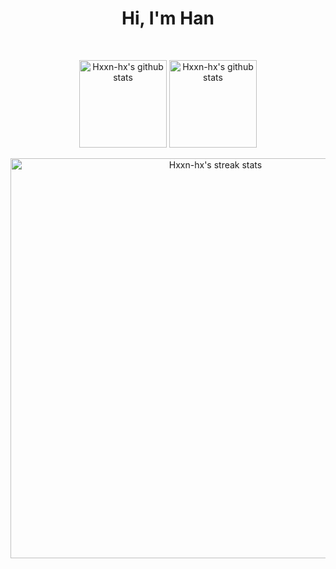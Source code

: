 <h1 align='center' >
  Hi, I'm Han
</h1>

<br/>

<p align='center'>
  <img align="center" height="140px" src="https://github-readme-stats.vercel.app/api/top-langs/?username=Hxxn-hx&layout=compact&theme=react&hide_border=true&bg_color=2E3440&title_color=F85D7F&icon_color=F8D866" alt="Hxxn-hx's github stats"/>
  </a>
  <a href="https://github.com/Hxxn-hx/">
  <img align="center" height="140px" src="https://github-readme-stats.vercel.app/api?username=Hxxn-hx&hide=issues&show_icons=true&include_all_commits=true&theme=react&hide_border=true&bg_color=2E3440&title_color=F85D7F&icon_color=F8D866" alt="Hxxn-hx's github stats" />
  </a><br/><br/>
  <a href="https://github.com/Hxxn-hx/">
  <img align="center" width="640px" src="https://github-readme-streak-stats.herokuapp.com/?user=Hxxn-hx&theme=react&fire=FFF&ring=F85D7F&currStreakLabel=F85D7F&sideNums=F85D7F&currStreakNum=F85D7F&sideLabels=FFF&hide_border=true&background=2E3440" alt="Hxxn-hx's streak stats"/>
  </a><br/><br/>
</p>
